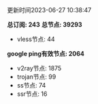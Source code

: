 更新时间2023-06-27 10:38:47

**总订阅: 243**
**总节点: 39293**
- vless节点: 44

**google ping有效节点: 2064**
- v2ray节点: 1875
- trojan节点: 99
- ss节点: 74
- ssr节点: 16
